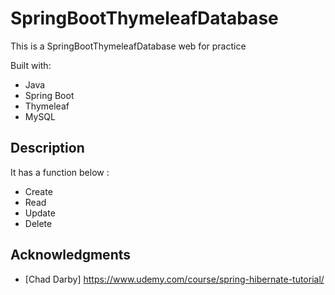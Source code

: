# SpringBootThymeleafDatabase
 
This is a SpringBootThymeleafDatabase web for practice 

Built with:
    
- Java     
- Spring Boot 
- Thymeleaf
- MySQL     
 
## Description
 
It has a function below : 
  
- Create  
- Read 
- Update  
- Delete 

## Acknowledgments 
 
* [Chad Darby] https://www.udemy.com/course/spring-hibernate-tutorial/ 
 
